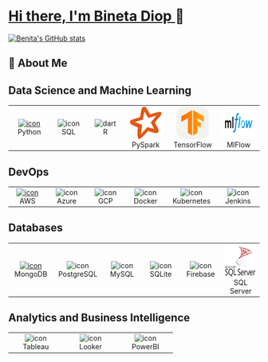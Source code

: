 
<!--
**BinetaDiop007/BinetaDiop007** is a ✨ _special_ ✨ repository because its `README.md` (this file) appears on your GitHub profile.

Here are some ideas to get you started:

- 🔭 I’m currently working on ...
- 🌱 I’m currently learning ...
- 👯 I’m looking to collaborate on ...
- 🤔 I’m looking for help with ...
- 💬 Ask me about ...
- 📫 How to reach me: ...
- 😄 Pronouns: ...
- ⚡ Fun fact: ...
-->

# <a href="https://BenitaDiop.com/">Hi there, I'm Bineta Diop <a/> 👋


[![Benita's GitHub stats](https://github-readme-stats.vercel.app/api?username=BinetaDiop007&show_icons=true)](https://github.com/BinetaDiop007/github-readme-stats)


## 🚀 About Me



## Data Science and Machine Learning 


<table>
  <tr>
    <td align="center" width="96">
      <a href="#macropower-tech">
        <img src="https://skillicons.dev/icons?i=python" alt="icon" width="65" height="65" />
      </a>
      <br>Python
    </td>
        <td align="center" width="96">
        <img src="https://skillicons.dev/icons?i=mysql" alt="icon" width="65" height="65" />
      <br>SQL
    </td>
    <td align="center" width="96">
        <img src="https://skillicons.dev/icons?i=r" width="65" height="65" alt="dart" />
      <br>R
    </td> 
    <td align="center" width="96">
        <img src="https://github.com/BinetaDiop007/BinetaDiop007/blob/main/animated/ApacheSpark.svg" width="65" height="65" alt="dart" />
      <br>PySpark
    </td> 
      <td align="center" width="96">
        <img src="https://github.com/tandpfun/skill-icons/blob/main/icons/TensorFlow-Light.svg" width="65" height="65" alt="dart" />
      <br>TensorFlow
    </td> 
        </td> 
      <td align="center" width="96">
        <img src="https://github.com/BinetaDiop007/BinetaDiop007/blob/main/animated/mlflow.png" width="65" height="65" alt="dart" />
      <br>MlFlow
    </td> 
    
  </tr>
</table>

## DevOps


<table>
  <tr>
    <td align="center" width="96">
      <a href="#macropower-tech">
        <img src="https://skillicons.dev/icons?i=aws" alt="icon" width="65" height="65" />
      </a>
      <br>AWS
    </td>
    <td align="center" width="96">
        <img src="https://skillicons.dev/icons?i=azure" alt="icon" width="65" height="65" />
      <br>Azure
    </td>
    <td align="center" width="96">
        <img src="https://skillicons.dev/icons?i=gcp" alt="icon" width="65" height="65" />
      <br>GCP
    </td>
    <td align="center" width="96">
        <img src="https://skillicons.dev/icons?i=docker" alt="icon" width="65" height="65" />
      <br>Docker
    </td>
    <td align="center" width="96">
        <img src="https://skillicons.dev/icons?i=kubernetes" alt="icon" width="65" height="65" />
      <br>Kubernetes
    </td>
    <td align="center" width="96">
        <img src="https://skillicons.dev/icons?i=jenkins" alt="icon" width="65" height="65" />
      <br>Jenkins
    </td>
    <tr>
    </tr>
</table>


## Databases

<table>
  <tr>
    <td align="center" width="96">
      <a href="#macropower-tech">
        <img src="https://skillicons.dev/icons?i=mongodb" alt="icon" width="65" height="65" />
      </a>
      <br>MongoDB
    </td>
    <td align="center" width="96">
        <img src="https://skillicons.dev/icons?i=postgres" alt="icon" width="65" height="65" />
      <br>PostgreSQL
    </td>
    <td align="center" width="96">
        <img src="https://skillicons.dev/icons?i=mysql" alt="icon" width="65" height="65" />
      <br>MySQL
    </td>
    <td align="center" width="96">
        <img src="https://skillicons.dev/icons?i=sqlite" alt="icon" width="65" height="65" />
      <br>SQLite
    </td>
    <td align="center" width="96">
        <img src="https://skillicons.dev/icons?i=firebase" alt="icon" width="65" height="65" />
      <br>Firebase
    </td>
    <td align="center" width="96">
        <img src="https://github.com/kaushikjadhav01/kaushikjadhav01/blob/main/animated/microsoft-sql-server-logo.svg" alt="icon" width="65" height="65" />
      <br>SQL Server
    </td>
    <tr>
    </tr>
</table>


## Analytics and Business Intelligence


<table> 
  <tr> 
    
  <td align="center" width="96"> 
       <img src="https://spark.apache.org/images/tableau-logo-tableau-software.png" alt="icon" width="65" height="65" />
      <br>Tableau
  </td>
  <td align="center" width="96"> 
       <img src="https://spark.apache.org/images/looker_logo.png" alt="icon" width="65" height="65" />
      <br>Looker
  </td>
    <td align="center" width="96"> 
       <img src="https://spark.apache.org/images/PowerBI-Logo-Square-Insight-Platforms.png" alt="icon" width="65" height="65" />
      <br>PowerBI
  </td>


  
  </tr>
</table>
